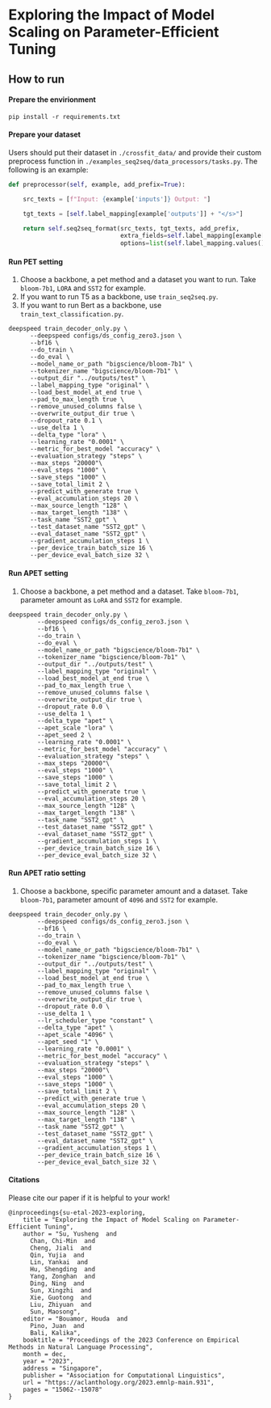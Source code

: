 # Exploring the Impact of Model Scaling on Parameter-Efficient Tuning

## How to run

#### Prepare the envirionment

```
pip install -r requirements.txt
```

#### Prepare your dataset

Users should put their dataset in `./crossfit_data/` and provide their custom preprocess function in `./examples_seq2seq/data_processors/tasks.py`.
The following is an example:
```python
def preprocessor(self, example, add_prefix=True):

    src_texts = [f"Input: {example['inputs']} Output: "]

    tgt_texts = [self.label_mapping[example['outputs']] + "</s>"]

    return self.seq2seq_format(src_texts, tgt_texts, add_prefix,
                               extra_fields=self.label_mapping[example['outputs']],
                               options=list(self.label_mapping.values()))
```


#### Run PET setting
1. Choose a backbone, a pet method and a dataset you want to run. Take `bloom-7b1`, `LORA` and `SST2` for example. 
2. If you want to run T5 as a backbone, use `train_seq2seq.py`.
3. If you want to run Bert as a backbone, use `train_text_classification.py`.
```
deepspeed train_decoder_only.py \
      --deepspeed configs/ds_config_zero3.json \
      --bf16 \
      --do_train \
      --do_eval \
      --model_name_or_path "bigscience/bloom-7b1" \
      --tokenizer_name "bigscience/bloom-7b1" \
      --output_dir "../outputs/test" \
      --label_mapping_type "original" \
      --load_best_model_at_end true \
      --pad_to_max_length true \
      --remove_unused_columns false \
      --overwrite_output_dir true \
      --dropout_rate 0.1 \
      --use_delta 1 \
      --delta_type "lora" \
      --learning_rate "0.0001" \
      --metric_for_best_model "accuracy" \
      --evaluation_strategy "steps" \
      --max_steps "20000"\
      --eval_steps "1000" \
      --save_steps "1000" \
      --save_total_limit 2 \
      --predict_with_generate true \
      --eval_accumulation_steps 20 \
      --max_source_length "128" \
      --max_target_length "138" \
      --task_name "SST2_gpt" \
      --test_dataset_name "SST2_gpt" \
      --eval_dataset_name "SST2_gpt" \
      --gradient_accumulation_steps 1 \
      --per_device_train_batch_size 16 \
      --per_device_eval_batch_size 32 \
```

#### Run APET setting

1. Choose a backbone, a pet method and a dataset. Take `bloom-7b1`, parameter amount as `LoRA` and `SST2` for example. 

```
deepspeed train_decoder_only.py \
        --deepspeed configs/ds_config_zero3.json \
        --bf16 \
        --do_train \
        --do_eval \
        --model_name_or_path "bigscience/bloom-7b1" \
        --tokenizer_name "bigscience/bloom-7b1" \
        --output_dir "../outputs/test" \
        --label_mapping_type "original" \
        --load_best_model_at_end true \
        --pad_to_max_length true \
        --remove_unused_columns false \
        --overwrite_output_dir true \
        --dropout_rate 0.0 \
        --use_delta 1 \
        --delta_type "apet" \
        --apet_scale "lora" \
        --apet_seed 2 \
        --learning_rate "0.0001" \
        --metric_for_best_model "accuracy" \
        --evaluation_strategy "steps" \
        --max_steps "20000"\
        --eval_steps "1000" \
        --save_steps "1000" \
        --save_total_limit 2 \
        --predict_with_generate true \
        --eval_accumulation_steps 20 \
        --max_source_length "128" \
        --max_target_length "138" \
        --task_name "SST2_gpt" \
        --test_dataset_name "SST2_gpt" \
        --eval_dataset_name "SST2_gpt" \
        --gradient_accumulation_steps 1 \
        --per_device_train_batch_size 16 \
        --per_device_eval_batch_size 32 \
```


#### Run APET ratio setting

1. Choose a backbone, specific parameter amount and a dataset. Take `bloom-7b1`, parameter amount of `4096` and `SST2` for example.

```
deepspeed train_decoder_only.py \
        --deepspeed configs/ds_config_zero3.json \
        --bf16 \
        --do_train \
        --do_eval \
        --model_name_or_path "bigscience/bloom-7b1" \
        --tokenizer_name "bigscience/bloom-7b1" \
        --output_dir "../outputs/test" \
        --label_mapping_type "original" \
        --load_best_model_at_end true \
        --pad_to_max_length true \
        --remove_unused_columns false \
        --overwrite_output_dir true \
        --dropout_rate 0.0 \
        --use_delta 1 \
        --lr_scheduler_type "constant" \
        --delta_type "apet" \
        --apet_scale "4096" \
        --apet_seed "1" \
        --learning_rate "0.0001" \
        --metric_for_best_model "accuracy" \
        --evaluation_strategy "steps" \
        --max_steps "20000"\
        --eval_steps "1000" \
        --save_steps "1000" \
        --save_total_limit 2 \
        --predict_with_generate true \
        --eval_accumulation_steps 20 \
        --max_source_length "128" \
        --max_target_length "138" \
        --task_name "SST2_gpt" \
        --test_dataset_name "SST2_gpt" \
        --eval_dataset_name "SST2_gpt" \
        --gradient_accumulation_steps 1 \
        --per_device_train_batch_size 16 \
        --per_device_eval_batch_size 32 \
```

#### Citations
Please cite our paper if it is helpful to your work!
```
@inproceedings{su-etal-2023-exploring,
    title = "Exploring the Impact of Model Scaling on Parameter-Efficient Tuning",
    author = "Su, Yusheng  and
      Chan, Chi-Min  and
      Cheng, Jiali  and
      Qin, Yujia  and
      Lin, Yankai  and
      Hu, Shengding  and
      Yang, Zonghan  and
      Ding, Ning  and
      Sun, Xingzhi  and
      Xie, Guotong  and
      Liu, Zhiyuan  and
      Sun, Maosong",
    editor = "Bouamor, Houda  and
      Pino, Juan  and
      Bali, Kalika",
    booktitle = "Proceedings of the 2023 Conference on Empirical Methods in Natural Language Processing",
    month = dec,
    year = "2023",
    address = "Singapore",
    publisher = "Association for Computational Linguistics",
    url = "https://aclanthology.org/2023.emnlp-main.931",
    pages = "15062--15078"
}
```
